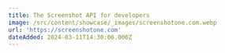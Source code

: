 ```yaml
---
title: The Screenshot API for developers
image: /src/content/showcase/_images/screenshotone.com.webp
url: 'https://screenshotone.com'
dateAdded: 2024-03-11T14:30:06.000Z
---
```



